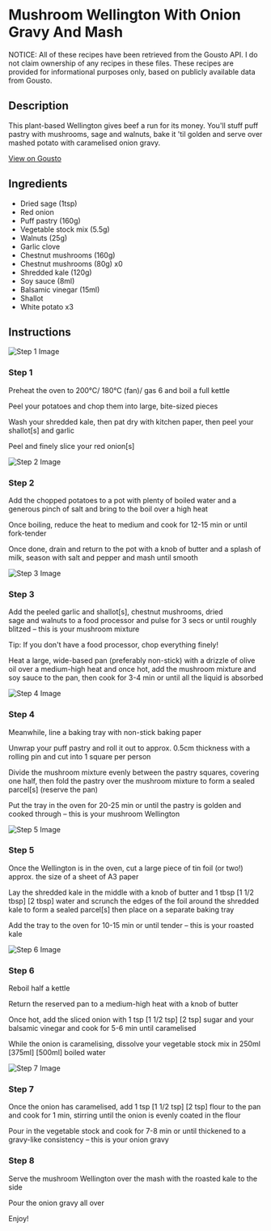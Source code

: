 # Mushroom Wellington With Onion Gravy And Mash

NOTICE: All of these recipes have been retrieved from the Gousto API. I do not claim ownership of any recipes in these files. These recipes are provided for informational purposes only, based on publicly available data from Gousto.

## Description

This plant-based Wellington gives beef a run for its money. You'll stuff puff pastry with mushrooms, sage and walnuts, bake it 'til golden and serve over mashed potato with caramelised onion gravy.

[View on Gousto](https://www.gousto.co.uk/recipes/cookbook/mushroom-wellington-with-onion-gravy-mash)

## Ingredients

- Dried sage (1tsp)
- Red onion
- Puff pastry (160g)
- Vegetable stock mix (5.5g)
- Walnuts (25g)
- Garlic clove
- Chestnut mushrooms (160g)
- Chestnut mushrooms (80g) x0
- Shredded kale (120g)
- Soy sauce (8ml)
- Balsamic vinegar (15ml)
- Shallot
- White potato x3

## Instructions

![Step 1 Image](https://production-media.gousto.co.uk/cms/recipe-step-image/RC2480Step-1-x200.jpg)

### Step 1

Preheat the oven to 200°C/ 180°C (fan)/ gas 6 and boil a full kettle

Peel your potatoes and chop them into large, bite-sized pieces

Wash your shredded kale, then pat dry with kitchen paper, then peel your shallot[s] and garlic

Peel and finely slice your red onion[s]

![Step 2 Image](https://production-media.gousto.co.uk/cms/recipe-step-image/RC2480Step-2-x200.jpg)

### Step 2

Add the chopped potatoes to a pot with plenty of boiled water and a generous pinch of salt and bring to the boil over a high heat

Once boiling, reduce the heat to medium and cook for 12-15 min or until fork-tender

Once done, drain and return to the pot with a knob of butter and a splash of milk, season with salt and pepper and mash until smooth

![Step 3 Image](https://production-media.gousto.co.uk/cms/recipe-step-image/RC2480Step-3-x200.jpg)

### Step 3

Add the peeled garlic and shallot[s], chestnut mushrooms, dried sage and walnuts to a food processor and pulse for 3 secs or until roughly blitzed – this is your mushroom mixture

Tip: If you don't have a food processor, chop everything finely!

Heat a large, wide-based pan (preferably non-stick) with a drizzle of olive oil over a medium-high heat and once hot, add the mushroom mixture and soy sauce to the pan, then cook for 3-4 min or until all the liquid is absorbed

![Step 4 Image](https://production-media.gousto.co.uk/cms/recipe-step-image/RC2480Step-4-x200.jpg)

### Step 4

Meanwhile, line a baking tray with non-stick baking paper

Unwrap your puff pastry and roll it out to approx. 0.5cm thickness with a rolling pin and cut into 1 square per person

Divide the mushroom mixture evenly between the pastry squares, covering one half, then fold the pastry over the mushroom mixture to form a sealed parcel[s] (reserve the pan)

Put the tray in the oven for 20-25 min or until the pastry is golden and cooked through – this is your mushroom Wellington

![Step 5 Image](https://production-media.gousto.co.uk/cms/recipe-step-image/RC2480Step-5-x200.jpg)

### Step 5

Once the Wellington is in the oven, cut a large<span class="text-danger"> </span>piece of tin foil (or two!) approx. the size of a sheet of A3 paper

Lay the shredded kale in the middle with a knob of butter and 1 tbsp <span class="text-purple">[1 1/2 tbsp]</span> <span class="text-danger">[2 tbsp]</span> water and scrunch the edges of the foil around the shredded kale to form a sealed parcel[s] then place on a separate baking tray

Add the tray to the oven for 10-15 min or until tender – this is your roasted kale

![Step 6 Image](https://production-media.gousto.co.uk/cms/recipe-step-image/RC2480Step-6-x200.jpg)

### Step 6

Reboil half a kettle

Return the reserved pan to a medium-high heat with a knob of butter

Once hot, add the sliced onion with 1 tsp<span class="text-purple"> [1 1/2 tsp]</span> <span class="text-danger">[2 tsp]</span> sugar and your balsamic vinegar and cook for 5-6 min until caramelised

While the onion is caramelising, dissolve your vegetable stock mix in 250ml <span class="text-purple">[375ml]</span> <span class="text-danger">[500ml]</span> boiled water

![Step 7 Image](https://production-media.gousto.co.uk/cms/recipe-step-image/RC2480Step-7-x200.jpg)

### Step 7

Once the onion has caramelised, add 1 tsp <span class="text-purple">[1 1/2 tsp]</span> <span class="text-danger">[2 tsp]</span> flour to the pan and cook for 1 min, stirring until the onion is evenly coated in the flour

Pour in the vegetable stock and cook for 7-8 min or until thickened to a gravy-like consistency – this is your onion gravy

### Step 8

Serve the mushroom Wellington over the mash with the roasted kale to the side

Pour the onion gravy all over

Enjoy!

